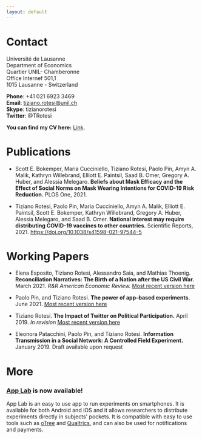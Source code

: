 ```yaml
---
layout: default
---
```


# Contact 

Université de Lausanne <br/>
Department of Economics <br/>
Quartier UNIL- Chamberonne <br/>
Office Internef 501,1 <br/>
1015 Lausanne - Switzerland <br/>

**Phone**: +41 021 6923 3469 <br/>
**Email**: tiziano.rotesi@unil.ch <br/>
**Skype**: tizianorotesi <br/>
**Twitter**: @TRotesi 

**You can find my CV here:** [Link](https://www.dropbox.com/s/du970024ba2rzbc/CV_TizianoRotesi.pdf?dl=0).

<!---
You can find my cv here: [Link](/assets/files/CV_TizianoRotesi.pdf).
-->

# Publications
*	Scott E. Bokemper, Maria Cucciniello, Tiziano Rotesi, Paolo Pin, Amyn A. Malik, Kathryn Willebrand, Elliott E. Paintsil, Saad B. Omer, Gregory A. Huber, and Alessia Melegaro.  **Beliefs about Mask Efficacy and the Effect of Social Norms on Mask Wearing Intentions for COVID-19 Risk Reduction.** PLOS One, 2021.

*	Tiziano Rotesi, Paolo Pin, Maria Cucciniello, Amyn A. Malik, Elliott E. Paintsil, Scott E. Bokemper, Kathryn Willebrand, Gregory A. Huber, Alessia Melegaro, and Saad B. Omer.  **National interest may require distributing COVID-19 vaccines to other countries.** Scientific Reports, 2021. https://doi.org/10.1038/s41598-021-97544-5

# Working Papers

* Elena Esposito, Tiziano Rotesi, Alessandro Saia, and Mathias Thoenig. **Reconciliation Narratives: The Birth of a Nation after the US Civil War.** March 2021. *R&R American Economic Review.* [Most recent version here](https://papers.ssrn.com/sol3/papers.cfm?abstract_id=3816811) 

* Paolo Pin, and Tiziano Rotesi. **The power of app–based experiments.** June 2021. [Most recent version here](https://papers.ssrn.com/sol3/papers.cfm?abstract_id=3865723)

* Tiziano Rotesi. **The Impact of Twitter on Political Participation.** April 2019. *In revision* [Most recent version here](https://www.dropbox.com/s/gp22s3jnelmz34b/Rotesi_Twitter_Participation.pdf?dl=0)
  
* Eleonora Patacchini, Paolo Pin, and Tiziano Rotesi. **Information Transmission in a Social Network: A Controlled Field Experiment.** January 2019. Draft available upon request <br/>

# More

### [App Lab](https://applabresearch.com/) is now available!
App Lab is an easy to use app to run experiments on smartphones. It is available for both Android and iOS and it allows researchers to distribute experiments directly in subjects' pockets. It is compatible with easy to use tools such as [oTree](https://www.otree.org/) and [Qualtrics](https://www.qualtrics.com/), and can also be used for notifications and payments.

